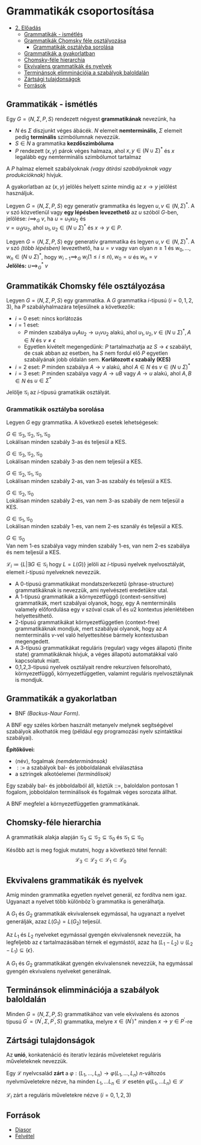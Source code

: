 # Grammatikák csoportosítása

<!--toc:start-->
- [2. Előadás](#2-előadás)
  - [Grammatikák - ismétlés](#grammatikák-ismétlés)
  - [Grammatikák Chomsky féle osztályozása](#grammatikák-chomsky-féle-osztályozása)
    - [Grammatikák osztályba sorolása](#grammatikák-osztályba-sorolása)
  - [Grammatikák a gyakorlatban](#grammatikák-a-gyakorlatban)
  - [Chomsky-féle hierarchia](#chomsky-féle-hierarchia)
  - [Ekvivalens grammatikák és nyelvek](#ekvivalens-grammatikák-és-nyelvek)
  - [Terminánsok elimminációja a szabályok baloldalán](#terminánsok-elimminációja-a-szabályok-baloldalán)
  - [Zártsági tulajdonságok](#zártsági-tulajdonságok)
  - [Források](#források)
<!--toc:end-->

## Grammatikák - ismétlés
Egy $G = \langle N, \Sigma, P, S \rangle$ rendezett négyest **grammatikának** nevezünk, ha
- $N$ és $\Sigma$ diszjunkt véges ábácék. $N$ elemeit **nemterminális**, $\Sigma$ elemeit pedig **terminális** szimbólumnak nevezzük.
- $S \in N$ a grammatika **kezdőszimbóluma**
- $P$ rendezett $(x,y)$ párok véges halmaza, ahol $x,y \in (N \cup \Sigma)^*$ és $x$
legalább egy nemterminális szimbólumot tartalmaz

A $P$ halmaz elemeit szabályoknak _(vagy átírási szabályoknak
vagy produkcióknak)_ hívjuk.

A gyakorlatban az $(x, y)$ jelölés helyett szinte mindig az $x \rightarrow y$
jelölést használjuk.

Legyen  $G = \langle N, \Sigma, P, S \rangle$ egy generatív grammatika és legyen $u,v \in (N, \Sigma)^*$.
A $v$ szó közvetlenül vagy **egy lépésben levezethető** az $u$ szóból $G$-ben, 
jelölése: $i {\implies}_G \ v$, ha $u = u_1 x u_2$ és \
$v = u_1 y u_2$, ahol $u_1, u_2 \in (N \cup \Sigma)^*$ és $x \rightarrow y \in P$.

Legyen  $G = \langle N, \Sigma, P, S \rangle$ egy generatív grammatika és legyen $u,v \in (N, \Sigma)^*$.
A $v$ szó _(több lépésben)_ levezethető, ha $u = v$ vagy van olyan $n \geq 1$ és $w_0, \dots, w_n \in (N \cup \Sigma)^*$, hogy
$w_{i-1} {\implies}_G \ w_i (1 \leq i \leq n), w_0 = u$ és $w_n = v$\
**Jelölés:** $u {\implies}_G^* \ v$

## Grammatikák Chomsky féle osztályozása
Legyen  $G = \langle N, \Sigma, P, S \rangle$ egy grammatika. A $G$ grammatika $i$-típusú ($i = 0,1,2,3$), ha $P$
szabályhalmazára teljesülnek a következők:
- $i=0$ eset: nincs korlátozás
- $i=1$ eset:
	- $P$ minden szabálya $u_1 A u_2 \rightarrow u_1 v u_2$ alakú, ahol $u_1, u_2, v \in (N \cup \Sigma)^*, A \in N$ és $v \neq \epsilon$
	- Egyetlen kivételt megengedünk: $P$ tartalmazhatja az $S \rightarrow \epsilon$ szabályt, de csak
	abban az esetben, ha $S$ nem fordul elő $P$ egyetlen szabályának jobb oldalán sem. **Korlátozott $\epsilon$ szabály (KES)**
- $i=2$ eset: $P$ minden szabálya $A \rightarrow v$ alakú, ahol $A \in N$ és $v \in (N \cup \Sigma)^*$
- $i=3$ eset: $P$ minden szabálya vagy $A \rightarrow uB$ vagy $A \rightarrow u$ alakú,
ahol $A,B \in N$ és $u \in \Sigma^*$

Jelölje $\mathcal{G}_i$ az $i$-típusú gramatikák osztályát.

### Grammatikák osztályba sorolása
Legyen $G$ egy grammatika. A következő esetek lehetségesek:

$G \in \mathcal{G_3}, \mathcal{G_2}, \mathcal{G_1}, \mathcal{G_0}$\
Lokálisan minden szabály $3$-as és teljesül a KES.

$G \in \mathcal{G_3}, \mathcal{G_2}, \mathcal{G_0}$\
Lokálisan minden szabály $3$-as den nem teljesül a KES.

$G \in \mathcal{G_2}, \mathcal{G_1}, \mathcal{G_0}$\
Lokálisan minden szabály $2$-as, van $3$-as szabály és teljesül a KES.

$G \in \mathcal{G_2}, \mathcal{G_0}$\
Lokálisan minden szabály $2$-es, van nem $3$-as szabály de nem teljesül a KES.

$G \in \mathcal{G_1}, \mathcal{G_0}$\
Lokálisan minden szabály $1$-es, van nem $2$-es szanály és teljesül a KES.

$G \in \mathcal{G_0}$\
Van nem $1$-es szabálya vagy minden szabály $1$-es, van nem
$2$-es szabálya és nem teljesül a KES.

$\mathcal{L}_i \coloneqq \{L \vert \exists G \in \mathcal{G}_i \ \mathrm{hogy} \ L = L(G) \}$
jelöli az $i$-típusú nyelvek nyelvosztályát, elemeit $i$-típusú nyelveknek nevezzük.

- A 0-típusú grammatikákat mondatszerkezetű
(phrase-structure) grammatikáknak is nevezzük, ami
nyelvészeti eredetükre utal.
- A 1-típusú grammatikák a környezetfüggő (context-sensitive)
grammatikák, mert szabályai olyanok, hogy, egy A
nemterminális valamely előfordulása egy $v$ szóval csak $u1$ és
$u2$ kontextus jelenlétében helyettesíthető.
- 2-típusú grammatikákat környezetfüggetlen (context-free)
grammatikáknak mondjuk, mert szabályai olyanok, hogy az $A$
nemterminális $v$-vel való helyettesítése bármely kontextusban
megengedett.
- A 3-típusú grammatikákat reguláris (regular) vagy véges
állapotú (finite state) grammatikáknak hívjuk, a véges állapotú
automatákkal való kapcsolatuk miatt.
- 0,1,2,3-típusú nyelvek osztályait rendre rekurzíven
felsorolható, környezetfüggő, környezetfüggetlen, valamint
reguláris nyelvosztálynak is mondjuk.

## Grammatikák a gyakorlatban
- BNF _(Backus-Naur Form)_.

A BNF egy széles körben használt metanyelv melynek
segítségével szabályok alkothatók meg (például egy programozási
nyelv szintaktikai szabályai).

**Építőkövei:**
- $\langle \mathrm{név} \rangle$, fogalmak _(nemdeterminánsok)_
- $::=$ a szabályok bal- és jobboldalának elválasztása
- a sztringek alkotóelemei _(terminálisok)_

Egy szabály bal- és jobboldalból áll, köztük ::=, baloldalon
pontosan 1 fogalom, jobboldalon terminálisok és fogalmak véges
sorozata állhat.

A BNF megfelel a környezetfüggetlen grammatikának.

## Chomsky-féle hierarchia
A grammatikák alakja alapján $\mathcal{G}_3 \subseteq \mathcal{G}_2 \subseteq \mathcal{G}_0$ és $\mathcal{G}_1 \subseteq \mathcal{G}_0$

Később azt is meg fogjuk mutatni, hogy a következö tétel fennáll:
$$\mathcal{L}_3 \subset \mathcal{L}_2 \subset \mathcal{L}_1 \subset \mathcal{L}_0$$

## Ekvivalens grammatikák és nyelvek
Amíg minden grammatika egyetlen nyelvet generál, ez fordítva
nem igaz. Ugyanazt a nyelvet több különböz  ̋o grammatika is
generálhatja.

A $G_1$ és $G_2$ grammatikák ekvivalensek egymással, ha ugyanazt a nyelvet generálják, azaz $L(G_1) = L(G_2)$ teljesül.


Az $L_1$ és $L_2$ nyelveket egymással gyengén ekvivalensnek
nevezzük, ha legfeljebb az $\epsilon$ tartalmazásában térnek el egymástól,
azaz ha $(L_1 − L_2) \cup (L_2 − L_1) \subseteq \{\epsilon\}$.

A $G_1$ és $G_2$ grammatikákat gyengén ekvivalensnek nevezzük, ha
egymással gyengén ekvivalens nyelveket generálnak.

## Terminánsok elimminációja a szabályok baloldalán
Minden $G = \langle N, \Sigma, P, S \rangle$ grammatikához van vele ekvivalens és
azonos típusú $G^{\prime} = \langle N^{\prime}, \Sigma, P^{\prime}, S \rangle$
grammatika, melyre $x \in (N^{\prime})^+$ minden $x \rightarrow y \in P^{\prime}$-re

## Zártsági tulajdonságok
Az **unió**, konkatenáció és iteratív lezárás műveleteket reguláris
műveleteknek nevezzük.

Egy $\mathcal{L}$ nyelvcsalád **zárt** a $\varphi : (L_1, \dots, L_n) \rightarrow \varphi(L_1, \dots, L_n)$
$n$-változós nyelvműveletekre nézve, ha minden $L_1, \dots L_n \in \mathcal{L}$ esetén $\varphi(L_1, \dots L_n) \in \mathcal{L}$

$\mathcal{L}_i$ zárt a reguláris műveletekre nézve ($i=0,1,2,3$)

## Források
- [Diasor](https://canvas.elte.hu/courses/35225/files/folder/02?preview=2145278)
- [Felvétel](https://ikelte.sharepoint.com/sites/SZA1eladsokNE/Megosztott%20dokumentumok/Nappali/Recordings/%C3%89rtekezlet%20a(z)%20%E2%80%9ENappali%E2%80%9D%20csatorn%C3%A1n-20230307_101523-%C3%89rtekezletr%C5%91l%20k%C3%A9sz%C3%BClt%20felv%C3%A9tel.mp4?web=1)
 